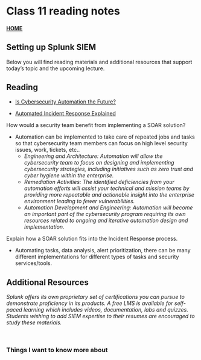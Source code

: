 # Class 11 reading notes

#### [HOME](https://cesarderio.github.io/reading-notes/)

## Setting up Splunk SIEM

Below you will find reading materials and additional resources that support today’s topic and the upcoming lecture.

## Reading

* [Is Cybersecurity Automation the Future?](https://www.forbes.com/sites/forbestechcouncil/2019/08/20/is-cybersecurity-automation-the-future/#4cd22ea4589c)

* [Automated Incident Response Explained](https://cybersecurity.att.com/blogs/security-essentials/automated-incident-response-in-action-7-killer-use-cases)

How would a security team benefit from implementing a SOAR solution?

* Automation can be implemented to take care of repeated jobs and tasks so that cybersecurity team members can focus on high level security issues, work, tickets, etc..
  * *Engineering and Architecture: Automation will allow the cybersecurity team to focus on designing and implementing cybersecurity strategies, including initiatives such as zero trust and cyber hygiene within the enterprise.*
  * *Remediation Activities: The identified deficiencies from your automation efforts will assist your technical and mission teams by providing more repeatable and actionable insight into the enterprise environment leading to fewer vulnerabilities.*
  * *Automation Development and Engineering: Automation will become an important part of the cybersecurity program requiring its own resources related to ongoing and iterative automation design and implementation.*

Explain how a SOAR solution fits into the Incident Response process.

* Automating tasks, data analysis, alert prioritization, there can be many different implementations for different types of tasks and security services/tools.

## Additional Resources

*Splunk offers its own proprietary set of certifications you can pursue to demonstrate proficiency in its products. A free LMS is available for self-paced learning which includes videos, documentation, labs and quizzes. Students wishing to add SIEM expertise to their resumes are encouraged to study these materials.*

<br>

### Things I want to know more about
